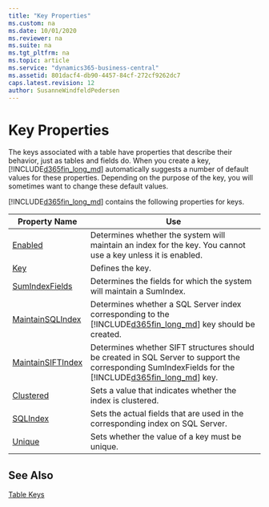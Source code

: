 ```yaml
---
title: "Key Properties"
ms.custom: na
ms.date: 10/01/2020
ms.reviewer: na
ms.suite: na
ms.tgt_pltfrm: na
ms.topic: article
ms.service: "dynamics365-business-central"
ms.assetid: 801dacf4-db90-4457-84cf-272cf9262dc7
caps.latest.revision: 12
author: SusanneWindfeldPedersen
---
```


 

# Key Properties
The keys associated with a table have properties that describe their behavior, just as tables and fields do. When you create a key, [!INCLUDE[d365fin_long_md](../includes/d365fin_long_md.md)] automatically suggests a number of default values for these properties. Depending on the purpose of the key, you will sometimes want to change these default values.  

 [!INCLUDE[d365fin_long_md](../includes/d365fin_long_md.md)] contains the following properties for keys.  

|Property Name|Use|  
|-------------------|---------|  
|[Enabled](devenv-enabled-property.md)|Determines whether the system will maintain an index for the key. You cannot use a key unless it is enabled.|  
|[Key](devenv-key-property.md)|Defines the key.|  
|[SumIndexFields](devenv-sumindexfields-property.md)|Determines the fields for which the system will maintain a SumIndex.|  
|[MaintainSQLIndex](devenv-maintainsql-index-property.md)|Determines whether a SQL Server index corresponding to the [!INCLUDE[d365fin_long_md](../includes/d365fin_long_md.md)] key should be created.|  
|[MaintainSIFTIndex](devenv-maintainsift-index-property.md)|Determines whether SIFT structures should be created in SQL Server to support the corresponding SumIndexFields for the [!INCLUDE[d365fin_long_md](../includes/d365fin_long_md.md)] key.|  
|[Clustered](devenv-clustered-property.md)|Sets a value that indicates whether the index is clustered.|  
|[SQLIndex](devenv-sql-index-property.md)|Sets the actual fields that are used in the corresponding index on SQL Server.|  
|[Unique](devenv-unique-property.md)|Sets whether the value of a key must be unique.| 

## See Also  

 [Table Keys](../devenv-table-keys.md)

